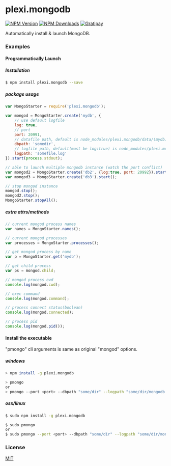 # plexi.mongodb

[![NPM Version][npm-image]][npm-url]
[![NPM Downloads][downloads-image]][downloads-url]
[![Gratipay][gratipay-image]][gratipay-url]
<!-- [![Build Status][travis-image-flat]][travis-url] -->

Automatically install & launch MongoDB.

### Examples
#### Programmatically Launch
##### Installation
```sh
$ npm install plexi.mongodb --save
```

##### package usage
```js
var MongoStarter = require('plexi.mongodb');

var mongod = MongoStarter.create('mydb', {
	// use default logfile
	log: true,			
	// port
	port: 20991,		
	// datafile path, default is node_modules/plexi.mongodb/data/(mydb)
	dbpath: 'somedir',	
	// logfile path, default(must be log:true) is node_modules/plexi.mongodb/logs/(mydb).log
	logpath: 'somefile.log'	
}).start(process.stdout);

// able to launch multiple mongodb instance (watch the port conflict)
var mongod2 = MongoStarter.create('db2', {log:true, port: 20992}).start(process.stdout);
var mongod3 = MongoStarter.create('db3').start();

// stop mongod instance
mongod.stop();
mongod2.stop();
MongoStarter.stopAll();
```

##### extra attrs/methods
```js
// current mongod process names
var names = MongoStarter.names();

// current mongod processes
var processes = MongoStarter.processes();

// get mongod process by name
var p = MongoStarter.get('mydb');

// get child process
var ps = mongod.child;

// mongod process cwd
console.log(mongod.cwd);

// exec command
console.log(mongod.command);

// process connect status(boolean)
console.log(mongod.connected);

// process pid
console.log(mongod.pid());
```

#### Install the executable

"pmongo" cli arguments is same as original "mongod" options.

##### windows
```sh
> npm install -g plexi.mongodb

> pmongo
or
> pmongo --port <port> --dbpath "some/dir" --logpath "some/dir/mongodb.log"
```

##### osx/linux
```sh
$ sudo npm install -g plexi.mongodb

$ sudo pmongo
or
$ sudo pmongo --port <port> --dbpath "some/dir" --logpath "some/dir/mongodb.log"
```

### License

  [MIT](LICENSE)
  

 [npm-image]: https://img.shields.io/npm/v/plexi.mongodb.svg?style=flat
 [npm-url]: https://npmjs.org/package/plexi.mongodb
 [downloads-image]: https://img.shields.io/npm/dm/plexi.mongodb.svg?style=flat
 [downloads-url]: https://npmjs.org/package/plexi.mongodb
 [travis-image-flat]: https://img.shields.io/travis/attrs/plexi.mongodb.svg?style=flat
 [travis-image]: https://travis-ci.org/attrs/plexi.mongodb.svg?branch=master
 [travis-url]: https://travis-ci.org/attrs/plexi.mongodb
 [gratipay-image]: https://img.shields.io/gratipay/teamattrs.svg?style=flat
 [gratipay-url]: https://gratipay.com/teamattrs/